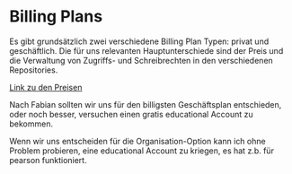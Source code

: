 Billing Plans
=============

Es gibt grundsätzlich zwei verschiedene Billing Plan Typen: privat und geschäftlich. 
Die für uns relevanten Hauptunterschiede sind der Preis und die Verwaltung von Zugriffs- und Schreibrechten in den verschiedenen Repositories.

[Link zu den Preisen](https://github.com/pricing)

Nach Fabian sollten wir uns für den billigsten Geschäftsplan entschieden, oder noch besser, versuchen einen gratis educational Account zu bekommen.

Wenn wir uns entscheiden für die Organisation-Option kann ich ohne Problem probieren, eine educational Account zu kriegen, es hat z.b. für pearson funktioniert.
